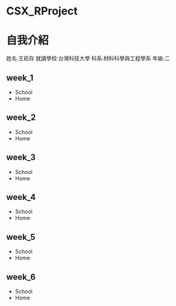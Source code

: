 # CSX_RProject
# 自我介紹
姓名:王崧存 就讀學校:台灣科技大學  科系:材料科學與工程學系  年級:二
## week_1
 * School
 * Home
## week_2
 * School
 * Home
## week_3
 * School
 * Home
## week_4
 * School
 * Home
## week_5
 * School
 * Home
## week_6
 * School
 * Home
